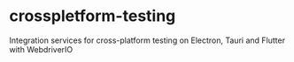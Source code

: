 # crosspletform-testing
Integration services for cross-platform testing on Electron, Tauri and Flutter with WebdriverIO
